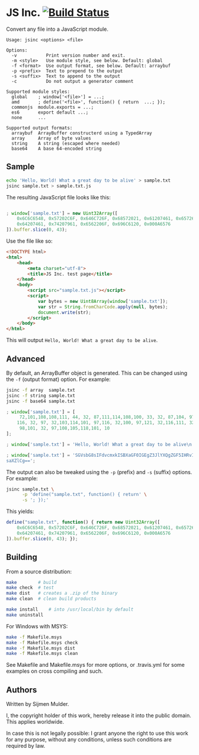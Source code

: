 JS Inc. [![Build Status](https://travis-ci.org/sjmulder/jsinc.svg?branch=master)](https://travis-ci.org/sjmulder/jsinc)
=======

Convert any file into a JavaScript module.

```
Usage: jsinc <options> <file>

Options:
  -v           Print version number and exit.
  -m <style>   Use module style, see below. Default: global
  -f <format>  Use output format, see below. Default: arraybuf
  -p <prefix>  Text to prepend to the output
  -s <suffix>  Text to append to the output
  -c           Do not output a generator comment

Supported module styles:
  global    ; window['<file>'] = ...;
  amd       ; define('<file>', function() { return  ...; });
  commonjs  module.exports = ...;
  es6       export default ...;
  none      ...

Supported output formats:
  arraybuf  ArrayBuffer constructerd using a TypedArray
  array     Array of byte values
  string    A string (escaped where needed)
  base64    A base 64-encoded string
```


Sample
------

```bash
echo 'Hello, World! What a great day to be alive' > sample.txt
jsinc sample.txt > sample.txt.js
```

The resulting JavaScript file looks like this:

```javascript

; window['sample.txt'] = new Uint32Array([
    0x6C6C6548, 0x57202C6F, 0x646C726F, 0x68572021, 0x61207461, 0x65726720,
    0x64207461, 0x74207961, 0x6562206F, 0x696C6120, 0x000A6576
]).buffer.slice(0, 43);
```

Use the file like so:

```html
<!DOCTYPE html>
<html>
    <head>
        <meta charset="utf-8">
        <title>JS Inc. test page</title>
    </head> 
    <body>
        <script src="sample.txt.js"></script>
        <script>
            var bytes = new Uint8Array(window['sample.txt']);
            var str = String.fromCharCode.apply(null, bytes);
            document.write(str);
        </script>
    </body>
</html>
```

This will output `Hello, World! What a great day to be alive`.


Advanced
--------

By default, an ArrayBuffer object is generated. This can be changed using the
`-f` (output format) option. For example:

```bash
jsinc -f array  sample.txt
jsinc -f string sample.txt
jsinc -f base64 sample.txt
```

```javascript
; window['sample.txt'] = [
     72,101,108,108,111, 44, 32, 87,111,114,108,100, 33, 32, 87,104, 97,
    116, 32, 97, 32,103,114,101, 97,116, 32,100, 97,121, 32,116,111, 32,
     98,101, 32, 97,108,105,118,101, 10
];
```

```javascript
; window['sample.txt'] = 'Hello, World! What a great day to be alive\n';
```

```javascript
; window['sample.txt'] = 'SGVsbG8sIFdvcmxkISBXaGF0IGEgZ3JlYXQgZGF5IHRvIGJlIGF\
saXZlCg==';
```

The output can also be tweaked using the `-p` (prefix) and `-s` (suffix)
options. For example:

```bash
jsinc sample.txt \
      -p 'define("sample.txt", function() { return' \
      -s '; });'
```

This yields:

```javascript
define("sample.txt", function() { return new Uint32Array([
    0x6C6C6548, 0x57202C6F, 0x646C726F, 0x68572021, 0x61207461, 0x65726720,
    0x64207461, 0x74207961, 0x6562206F, 0x696C6120, 0x000A6576
]).buffer.slice(0, 43); });
```


Building
--------

From a source distribution:

```bash
make        # build
make check  # test
make dist   # creates a .zip of the binary
make clean  # clean build products

make install    # into /usr/local/bin by default
make uninstall
```

For Windows with MSYS:

```bash
make -f Makefile.msys
make -f Makefile.msys check
make -f Makefile.msys dist
make -f Makefile.msys clean
```

See Makefile and Makefile.msys for more options, or .travis.yml for some
examples on cross compiling and such.


Authors
-------

Written by Sijmen Mulder.

I, the copyright holder of this work, hereby release it into the public
domain. This applies worldwide.

In case this is not legally possible: I grant anyone the right to use this
work for any purpose, without any conditions, unless such conditions are
required by law.
